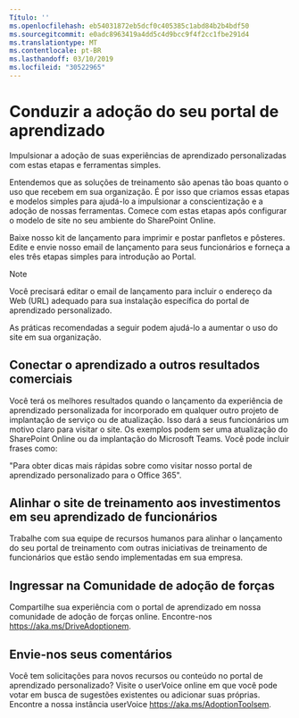 ```yaml
---
Título: ''
ms.openlocfilehash: eb54031872eb5dcf0c405385c1abd84b2b4bdf50
ms.sourcegitcommit: e0adc8963419a4dd5c4d9bcc9f4f2cc1fbe291d4
ms.translationtype: MT
ms.contentlocale: pt-BR
ms.lasthandoff: 03/10/2019
ms.locfileid: "30522965"
---
```

# <a name="drive-adoption-of-your-learning-portal"></a>Conduzir a adoção do seu portal de aprendizado

Impulsionar a adoção de suas experiências de aprendizado personalizadas com estas etapas e ferramentas simples. 

Entendemos que as soluções de treinamento são apenas tão boas quanto o uso que recebem em sua organização.  É por isso que criamos essas etapas e modelos simples para ajudá-lo a impulsionar a conscientização e a adoção de nossas ferramentas. Comece com estas etapas após configurar o modelo de site no seu ambiente do SharePoint Online.

Baixe nosso kit de lançamento para imprimir e postar panfletos e pôsteres.  Edite e envie nosso email de lançamento para seus funcionários e forneça a eles três etapas simples para introdução ao Portal.  

> [!NOTE]
> Você precisará editar o email de lançamento para incluir o endereço da Web (URL) adequado para sua instalação específica do portal de aprendizado personalizado.

As práticas recomendadas a seguir podem ajudá-lo a aumentar o uso do site em sua organização.  

## <a name="connect-learning-to-other-business-outcomes"></a>Conectar o aprendizado a outros resultados comerciais

Você terá os melhores resultados quando o lançamento da experiência de aprendizado personalizada for incorporado em qualquer outro projeto de implantação de serviço ou de atualização.  Isso dará a seus funcionários um motivo claro para visitar o site.  Os exemplos podem ser uma atualização do SharePoint Online ou da implantação do Microsoft Teams.  Você pode incluir frases como:

"Para obter dicas mais rápidas sobre <Insert service name here> como visitar nosso portal de aprendizado personalizado para o Office 365". 

## <a name="align-the-training-site-to-investments-in-your-employee-learning"></a>Alinhar o site de treinamento aos investimentos em seu aprendizado de funcionários 

Trabalhe com sua equipe de recursos humanos para alinhar o lançamento do seu portal de treinamento com outras iniciativas de treinamento de funcionários que estão sendo implementadas em sua empresa. 

## <a name="join-the-driving-adoption-community"></a>Ingressar na Comunidade de adoção de forças

Compartilhe sua experiência com o portal de aprendizado em nossa comunidade de adoção de forças online.  Encontre-nos https://aka.ms/DriveAdoptionem.

## <a name="give-us-feedback"></a>Envie-nos seus comentários

Você tem solicitações para novos recursos ou conteúdo no portal de aprendizado personalizado?  Visite o userVoice online em que você pode votar em busca de sugestões existentes ou adicionar suas próprias.  Encontre a nossa instância userVoice https://aka.ms/AdoptionToolsem.
